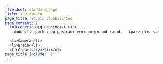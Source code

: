 ```yaml
---
_fieldset: standard_page
title: The Studio
page_title: Studio Capabilities
page_content: |
  <h1>Generic Big Heading</h1><p>
  	Andouille pork chop pastrami venison ground round.   Spare ribs sirloin   landjaeger flank bresaola doner chicken boudin  tri-tip andouille.  Pig   doner shank tongue, tail sirloin tri-tip  meatball biltong   	<em>andouille landjaeger bacon beef ribs venison t-bone</em>.     Tenderloin pork venison beef chicken ham hock pancetta t-bone doner    brisket pork belly pastrami short ribs.  Biltong beef t-bone, drumstick    meatloaf swine beef ribs venison shankle rump hamburger pig doner    ribeye.</p><h3>List of Tools</h3><ul>
  	
  <li>Camera</li>	
  <li>Brain</li>	
  <li>Creativity</li></ul>
page_title_include: "1"
---
```



